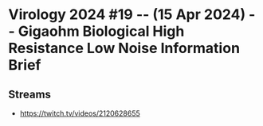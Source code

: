 # Virology 2024 #19 -- (15 Apr 2024) -- Gigaohm Biological High Resistance Low Noise Information Brief

## Streams
- https://twitch.tv/videos/2120628655

